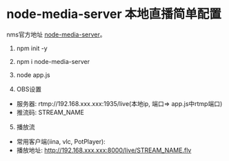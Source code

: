 # node-media-server 本地直播简单配置

nms官方地址 [node-media-server](https://github.com/illuspas/Node-Media-Server "手机观看MKV视频不错的选择")。

1. npm init -y
2. npm i node-media-server
3. node app.js

4. OBS设置
 - 服务器: rtmp://192.168.xxx.xxx:1935/live(本地ip, 端口=> app.js中rtmp端口)
 - 推流码: STREAM_NAME

5. 播放流
 - 常用客户端(iina, vlc, PotPlayer):
 - 播放地址: http://192.168.xxx.xxx:8000/live/STREAM_NAME.flv
